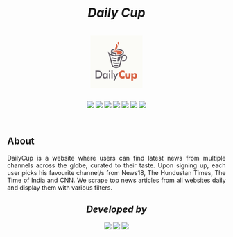 <h1 align="center"><i>Daily Cup</i></h1><br/>

<div align="center">
<img align="center" src="static/news/images/Logo.png" height="120px"><br/><br/>

[![](https://img.shields.io/static/v1?label=&message=Python&color=grey&style=for-the-badge&logo=python)](https://www.python.org)
[![](https://img.shields.io/static/v1?label=&message=HTML&color=grey&style=for-the-badge&logo=HTML5)](https://html.com/)
[![](https://img.shields.io/static/v1?label=&message=CSS&color=grey&style=for-the-badge&logo=CSS3)](https://developer.mozilla.org/en-US/docs/Web/CSS)
[![](https://img.shields.io/static/v1?label=&message=JavaScript&color=grey&style=for-the-badge&logo=JavaScript)](https://www.javascript.com/)
[![](https://img.shields.io/static/v1?label=&message=Bootstrap&color=grey&style=for-the-badge&logo=Bootstrap)](https://www.javascript.com/)
[![](https://img.shields.io/static/v1?label=&message=Django&color=grey&style=for-the-badge&logo=django)](https://www.djangoproject.com/)
[![](https://img.shields.io/static/v1?label=&message=SQLite&color=grey&style=for-the-badge&logo=sqlite)](https://www.sqlite.org/)
</div><br/>



## About

<p align="justify">DailyCup is a website where users can find latest news from multiple channels across the globe, curated to their taste. Upon signing up, each user picks his favourite channel/s from News18, The Hundustan Times, The Time of India and CNN. We scrape top news articles from all websites daily and display them with various filters.</p>



<div align="center">
<h2 align="center"><i>Developed by</i></h2>

[![](https://img.shields.io/badge/LinkedIn-Ansh_Dagha-blue?style=for-the-badge&logo=linkedin)](https://www.linkedin.com/in/ansh-dagha/) 
[![](https://img.shields.io/badge/LinkedIn-Prachi_Randeria-blue?style=for-the-badge&logo=linkedin)](https://in.linkedin.com/in/prachi-randeria) 
[![](https://img.shields.io/badge/LinkedIn-Mihir_Hundiwala-blue?style=for-the-badge&logo=linkedin)](https://www.linkedin.com/in/mihir-hundiwala/) 

</div>

